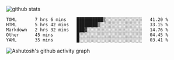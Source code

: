 ![github stats](https://github-readme-stats.vercel.app/api?username=iuvhub&show_icons=true)
<!--START_SECTION:waka-->
```text
TOML       7 hrs 6 mins    ██████████▒░░░░░░░░░░░░░░   41.20 % 
HTML       5 hrs 42 mins   ████████▒░░░░░░░░░░░░░░░░   33.15 % 
Markdown   2 hrs 32 mins   ███▓░░░░░░░░░░░░░░░░░░░░░   14.76 % 
Other      45 mins         █░░░░░░░░░░░░░░░░░░░░░░░░   04.45 % 
YAML       35 mins         █░░░░░░░░░░░░░░░░░░░░░░░░   03.41 % 
```
<!--END_SECTION:waka-->
![Ashutosh's github activity graph](https://activity-graph.herokuapp.com/graph?username=iuvhub&theme=react-dark)
